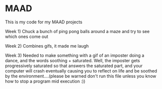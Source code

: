 # MAAD
This is my code for my MAAD projects

Week 1) Chuck a bunch of ping pong balls around a maze and try to see which ones come out

Week 2) Combines gifs, it made me laugh

Week 3) Needed to make something with a gif of an imposter doing a dance, and the words soothing + saturated. Well, the imposter gets progressively saturated so that answers the saturated part, and your computer will crash eventually causing you to reflect on life and be soothed by the environment....(please be warned don't run this file unless you know how to stop a program mid execution :))
